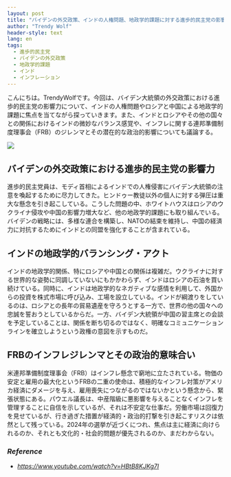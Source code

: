 ```yaml
---
layout: post
title: "バイデンの外交政策、インドの人権問題、地政学的課題に対する進歩的民主党の影響力"
author: "Trendy Wolf"
header-style: text
lang: en
tags:
  - 進歩的民主党
  - バイデンの外交政策
  - 地政学的課題
  - インド
  - インフレーション
---
```


こんにちは。TrendyWolfです。今回は、バイデン大統領の外交政策における進歩的民主党の影響力について、インドの人権問題やロシアと中国による地政学的課題に焦点を当てながら探っていきます。また、インドとロシアやその他の国々との関係におけるインドの微妙なバランス感覚や、インフレに関する連邦準備制度理事会（FRB）のジレンマとその潜在的な政治的影響についても議論する。

<img
    src="https://i.ytimg.com/vi/HBtB8KJKg7I/hqdefault.jpg"
/>


## バイデンの外交政策における進歩的民主党の影響力
進歩的民主党員は、モディ首相によるインドでの人権侵害にバイデン大統領の注意を喚起するために尽力してきた。ヒンドゥー教徒以外の個人に対する弾圧は重大な懸念を引き起こしている。こうした問題の中、ホワイトハウスはロシアのウクライナ侵攻や中国の影響力増大など、他の地政学的課題にも取り組んでいる。バイデンの戦略には、多様な連合を構築し、NATOの結束を維持し、中国の経済力に対抗するためにインドとの同盟を強化することが含まれている。

## インドの地政学的バランシング・アクト
インドの地政学的関係、特にロシアや中国との関係は複雑だ。ウクライナに対する世界的な姿勢に同調していないにもかかわらず、インドはロシアの石油を買い続けている。同時に、インドは地政学的なネガティブな感情を利用して、外国からの投資を株式市場に呼び込み、工場を設立している。インドが綱渡りをしているのは、ロシアとの長年の貿易遺産を守ろうとする一方で、世界の他の国々への忠誠を誓おうとしているからだ。一方、バイデン大統領が中国の習主席との会談を予定していることは、関係を断ち切るのではなく、明確なコミュニケーションラインを確立しようという政権の意図を示すものだ。

## FRBのインフレジレンマとその政治的意味合い
米連邦準備制度理事会（FRB）はインフレ懸念で窮地に立たされている。物価の安定と雇用の最大化というFRBの二重の使命は、積極的なインフレ対策がアメリカ経済にダメージを与え、雇用喪失につながるのではないかという懸念から、緊張状態にある。パウエル議長は、中産階級に悪影響を与えることなくインフレを管理することに自信を示しているが、それは不安定な仕事だ。労働市場は回復力を見せているが、行き過ぎた措置が経済的・政治的打撃を引き起こすリスクは依然として残っている。2024年の選挙が近づくにつれ、焦点は主に経済に向けられるのか、それとも文化的・社会的問題が優先されるのか、まだわからない。


### _Reference_
- _https://www.youtube.com/watch?v=HBtB8KJKg7I_

